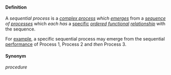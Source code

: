 #### Definition

A *sequential process* is a *[complex process](https://github.com/gcassel/Modular-Organization-Terminology/blob/master/compound-terms/complex-process.md) which [emerges](https://github.com/gcassel/Modular-Organization-Terminology/blob/master/terms/emergence.md)* from a *[sequence](https://github.com/gcassel/Modular-Organization-Terminology/blob/master/terms/sequence.md) of [processes](https://github.com/gcassel/Modular-Organization-Terminology/blob/master/terms/process.md)* which *each has* a [specific](https://github.com/gcassel/Modular-Organization-Terminology/blob/master/terms/specific.md) *[ordered](https://github.com/gcassel/Modular-Organization-Terminology/blob/master/terms/order.md) [functional](https://github.com/gcassel/Modular-Organization-Terminology/blob/master/terms/function.md)  [relationship](https://github.com/gcassel/Modular-Organization-Terminology/blob/master/terms/relate.md)* with the sequence.
 
For [example](https://github.com/gcassel/Modular-Organization-Terminology/blob/master/terms/example.md), a specific sequential process may emerge from the sequential [performance](https://github.com/gcassel/Modular-Organization-Terminology/blob/master/terms/perform.md) of Process 1, Process 2 and *then* Process 3.

#### Synonym

*procedure*
